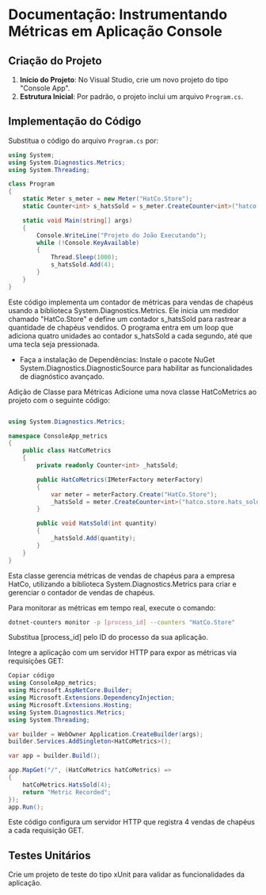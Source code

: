# Documentação: Instrumentando Métricas em Aplicação Console

## Criação do Projeto

1. **Início do Projeto**: No Visual Studio, crie um novo projeto do tipo "Console App".
2. **Estrutura Inicial**: Por padrão, o projeto inclui um arquivo `Program.cs`.

## Implementação do Código

Substitua o código do arquivo `Program.cs` por:

```csharp
using System;
using System.Diagnostics.Metrics;
using System.Threading;

class Program
{
    static Meter s_meter = new Meter("HatCo.Store");
    static Counter<int> s_hatsSold = s_meter.CreateCounter<int>("hatco.store.hats_sold");

    static void Main(string[] args)
    {
        Console.WriteLine("Projeto do João Executando");
        while (!Console.KeyAvailable)
        {
            Thread.Sleep(1000);
            s_hatsSold.Add(4);
        }
    }
}
```
Este código implementa um contador de métricas para vendas de chapéus usando a biblioteca System.Diagnostics.Metrics. Ele inicia um medidor chamado "HatCo.Store" e define um contador s_hatsSold para rastrear a quantidade de chapéus vendidos. O programa entra em um loop que adiciona quatro unidades ao contador s_hatsSold a cada segundo, até que uma tecla seja pressionada.

- Faça a instalação de Dependências:
Instale o pacote NuGet System.Diagnostics.DiagnosticSource para habilitar as funcionalidades de diagnóstico avançado.

Adição de Classe para Métricas
Adicione uma nova classe HatCoMetrics ao projeto com o seguinte código:

```csharp

using System.Diagnostics.Metrics;

namespace ConsoleApp_metrics
{
    public class HatCoMetrics
    {
        private readonly Counter<int> _hatsSold;

        public HatCoMetrics(IMeterFactory meterFactory)
        {
            var meter = meterFactory.Create("HatCo.Store");
            _hatsSold = meter.CreateCounter<int>("hatco.store.hats_sold");
        }

        public void HatsSold(int quantity)
        {
            _hatsSold.Add(quantity);
        }
    }
}
```
Esta classe gerencia métricas de vendas de chapéus para a empresa HatCo, utilizando a biblioteca System.Diagnostics.Metrics para criar e gerenciar o contador de vendas de chapéus.

Para monitorar as métricas em tempo real, execute o comando:

```bash
dotnet-counters monitor -p [process_id] --counters "HatCo.Store"
```
Substitua [process_id] pelo ID do processo da sua aplicação.

Integre a aplicação com um servidor HTTP para expor as métricas via requisições GET:

```csharp
Copiar código
using ConsoleApp_metrics;
using Microsoft.AspNetCore.Builder;
using Microsoft.Extensions.DependencyInjection;
using Microsoft.Extensions.Hosting;
using System.Diagnostics.Metrics;
using System.Threading;

var builder = WebOwner Application.CreateBuilder(args);
builder.Services.AddSingleton<HatCoMetrics>();

var app = builder.Build();

app.MapGet("/", (HatCoMetrics hatCoMetrics) =>
{
    hatCoMetrics.HatsSold(4);
    return "Metric Recorded";
});
app.Run();
```

Este código configura um servidor HTTP que registra 4 vendas de chapéus a cada requisição GET.

## Testes Unitários
Crie um projeto de teste do tipo xUnit para validar as funcionalidades da aplicação.
